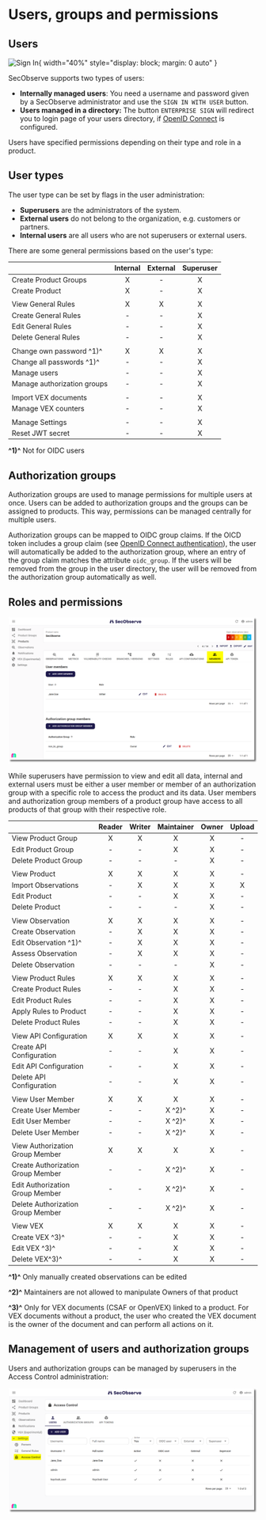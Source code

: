 # Users, groups and permissions

## Users

![Sign In](../assets/images/screenshot_sign_in.png){ width="40%" style="display: block; margin: 0 auto" }

SecObserve supports two types of users:

* **Internally managed users**: You need a username and password given by a SecObserve administrator and use the `SIGN IN WITH USER` button.
* **Users managed in a directory:** The button `ENTERPRISE SIGN` will redirect you to login page of your users directory, if [OpenID Connect](../integrations/oidc_authentication.md) is configured.

Users have specified permissions depending on their type and role in a product.

## User types

The user type can be set by flags in the user administration:

* **Superusers** are the administrators of the system.
* **External users** do not belong to the organization, e.g. customers or partners.
* **Internal users** are all users who are not superusers or external users.

There are some general permissions based on the user's type:

|                             | Internal | External | Superuser |
|-----------------------------|:--------:|:--------:|:---------:|
| Create Product Groups       | X        | -        | X         |
| Create Product              | X        | -        | X         |
|                             |          |          |           |
| View General Rules          | X        | X        | X         |
| Create General Rules        | -        | -        | X         |
| Edit General Rules          | -        | -        | X         |
| Delete General Rules        | -        | -        | X         |
|                             |          |          |           |
| Change own password ^1)^    | X        | X        | X         |
| Change all passwords  ^1)^  | -        | -        | X         |
| Manage users                | -        | -        | X         |
| Manage authorization groups | -        | -        | X         |
|                             |          |          |           |
| Import VEX documents        | -        | -        | X         |
| Manage VEX counters         | -        | -        | X         |
|                             |          |          |           |
| Manage Settings             | -        | -        | X         |
| Reset JWT secret            | -        | -        | X         |

**^1)^** Not for OIDC users


## Authorization groups

Authorization groups are used to manage permissions for multiple users at once. Users can be added to authorization groups and the groups can be assigned to products. This way, permissions can be managed centrally for multiple users.

Authorization groups can be mapped to OIDC group claims. If the OICD token includes a group claim (see [OpenID Connect authentication](../integrations/oidc_authentication.md)), the user will automatically be added to the authorization group, where an entry of the group claim matches the attribute `oidc_group`. If the users will be removed from the group in the user directory, the user will be removed from the authorization group automatically as well.


## Roles and permissions

![Product Members](../assets/images/screenshot_product_members.png)

While superusers have permission to view and edit all data, internal and external users must be either a user member or member of an authorization group with a specific role to access the product and its data. User members and authorization group members of a product group have access to all products of that group with their respective role.

|                          | Reader | Writer | Maintainer | Owner | Upload |
|--------------------------|:------:|:------:|:----------:|:-----:|:------:|
| View Product Group       | X      | X      | X          | X     | -      |
| Edit Product Group       | -      | -      | X          | X     | -      |
| Delete Product Group     | -      | -      | -          | X     | -      |
|                          |        |        |            |       |        |
| View Product             | X      | X      | X          | X     | -      |
| Import Observations      | -      | X      | X          | X     | X      |
| Edit Product             | -      | -      | X          | X     | -      |
| Delete Product           | -      | -      | -          | X     | -      |
|                          |        |        |            |       |        |
| View Observation         | X      | X      | X          | X     | -      |
| Create Observation       | -      | X      | X          | X     | -      |
| Edit Observation ^1)^    | -      | X      | X          | X     | -      |
| Assess Observation       | -      | X      | X          | X     | -      |
| Delete Observation       | -      | -      | -          | X     | -      |
|                          |        |        |            |       |        |
| View Product Rules       | X      | X      | X          | X     | -      |
| Create Product Rules     | -      | -      | X          | X     | -      |
| Edit Product Rules       | -      | -      | X          | X     | -      |
| Apply Rules to Product   | -      | -      | X          | X     | -      |
| Delete Product Rules     | -      | -      | X          | X     | -      |
|                          |        |        |            |       |        |
| View API Configuration   | X      | X      | X          | X     | -      |
| Create API Configuration | -      | -      | X          | X     | -      |
| Edit API Configuration   | -      | -      | X          | X     | -      |
| Delete API Configuration | -      | -      | X          | X     | -      |
|                          |        |        |            |       |        |
| View User Member         | X      | X      | X          | X     | -      |
| Create User Member       | -      | -      | X ^2)^     | X     | -      |
| Edit User Member         | -      | -      | X ^2)^     | X     | -      |
| Delete User Member       | -      | -      | X ^2)^     | X     | -      |
|                          |        |        |            |       |        |
| View Authorization Group Member   | X      | X      | X          | X     | -      |
| Create Authorization Group Member | -      | -      | X ^2)^     | X     | -      |
| Edit Authorization Group Member   | -      | -      | X ^2)^     | X     | -      |
| Delete Authorization Group Member | -      | -      | X ^2)^     | X     | -      |
|                          |        |        |            |       |        |
| View VEX                 | X      | X      | X          | X     | -      |
| Create VEX ^3)^          | -      | -      | X          | X     | -      |
| Edit VEX ^3)^            | -      | -      | X          | X     | -      |
| Delete VEX^3)^           | -      | -      | X          | X     | -      |

**^1)^** Only manually created observations can be edited

**^2)^** Maintainers are not allowed to manipulate Owners of that product

**^3)^** Only for VEX documents (CSAF or OpenVEX) linked to a product. For VEX documents without a product, the user who created the VEX document is the owner of the document and can perform all actions on it.


## Management of users and authorization groups

Users and authorization groups can be managed by superusers in the Access Control administration:

![Settings / Access Control](../assets/images/screenshot_settings_access_control.png)
